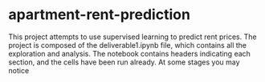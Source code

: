 # apartment-rent-prediction
This project attempts to use supervised learning to predict rent prices. The project is composed of the deliverable1.ipynb file, which contains all the exploration and analysis. The notebook contains headers indicating each section, and the cells have been run already. At some stages you may notice 
